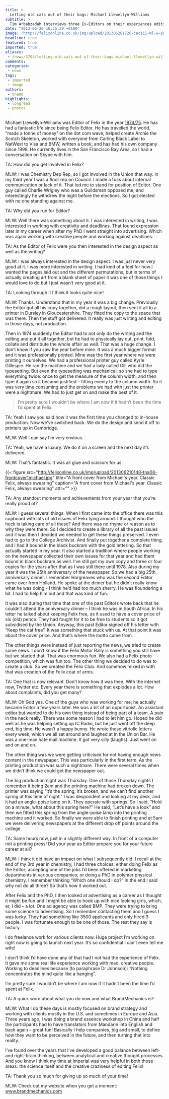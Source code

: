 ```yaml
---
title: >
  Letting old cats out of their bags: Michael Llewellyn-Williams
subtitle: >
  Tim Arbabzadah interviews three Ex-Editors on their experiences editing the newspaper (Part 1 of 3)
date: "2013-06-20 16:25:29 +0100"
image: "http://felixonline.co.uk/img/upload/201306201726-cac111-ml-w-portrait.jpg"
headline: true
featured: true
imported: true
aliases:
 - /news/3703/letting-old-cats-out-of-their-bags-michael-llewellyn-williams
comments:
categories:
 - news
tags:
 - imported
 - image
authors:
 - tna08
highlights:
 - longread
 - photos
---
```


Michael Llewellyn-Williams was Editor of Felix in the year [1974/75](http://felixonline.co.uk/issuearchive/year/1974/). He has had a fantastic life since being Felix Editor. He has travelled the world, “made a tonne of money” on the dot com wave, helped create Archie the Scotch Skeleton, worked with everyone from Carling Black Label to NatWest to Visa and BMW, written a book, and has had his own company since 1998. He currently lives in the San Francisco Bay Area, so I had a conversation on Skype with him.

TA: How did you get involved in Felix?

MLW: I was Chemistry Dep Rep, so I got involved in the Union that way. In my third year I was a floor rep on Council. I made a fuss about internal communication or lack of it. That led me to stand for position of Editor. One guy called Charlie Wrigley who was a Guildsman opposed me; and interestingly he withdrew the night before the elections. So I got elected with no one standing against me.

TA: Why did you run for Editor?

MLW: Well there was something about it. I was interested in writing, I was interested in working with creativity and deadlines. That found expression later in my career when after my PhD I went straight into advertising. Which was again working with creative people and working against deadlines.

TA: As the Editor of Felix were you then interested in the design aspect as well as the writing?

MLW: I was always interested in the design aspect. I was just never very good at it. I was more interested in writing. I had kind of a feel for how I wanted the pages laid out and the different permutations, but in terms of actually creating art from a blank sheet of paper it was one of those things I would love to do but I just wasn’t very good at it.

TA: Looking through it I think it looks quite nice!

MLW: Thanks. Understand that in my year it was a big change. Previously the Editor got all his copy together, did a rough layout, then sent it all to a printer in Dursley in Gloucestershire. They fitted the copy to the space that was there. Then the stuff got delivered. It really was just writing and editing in those days, not production.

Then in 1974 suddenly the Editor had to not only do the writing and the editing and put it all together, but he had to physically lay out, print, fold, collate and distribute the whole affair as well. That was a huge change. I don’t know if you saw the year before mine. It was a much bigger format and it was professionally printed. Mine was the first year where we were printing it ourselves. We had a professional printer guy called Kyrle Gillespie. He ran the machine and we had a lady called Gill who did the typesetting. But even the typesetting was mechanical, so she had to type everything twice: once to get the measure of the column width; and then type it again so it became justified – fitting evenly to the column width. So it was very time consuming and the problems we had with just the printer were a nightmare. We had to just get on and make the best of it.

> I’m pretty sure I wouldn’t be where I am now if it hadn’t been the time I’d spent at Felix.

TA: Yeah I saw you said how it was the first time you changed to in-house production. Now we’ve switched back. We do the design and send it off to printers up in Cambridge.

MLW: Well I can say I’m very envious.

TA: Yeah, we have a luxury. We do it on a screen and the next day it’s delivered.

MLW: That’s fantastic. It was all glue and scissors for us.

{{< figure src="http://felixonline.co.uk/img/upload/201306210148-tna08-frontcover1michael.jpg" title="A front cover from Michael's year. Classic Felix, always swearing" caption="A front cover from Michael's year. Classic Felix, always swearing" attr="" >}}

TA: Any standout moments and achievements from your year that you’re really proud of?

MLW: I guess several things. When I first came into the office there was this cupboard with lots of old issues of Felix lying around. I thought who the heck is taking care of all these? And there was no rhyme or reason as to why they were there. So I decided to create a library of all the past issues and it was then I decided we needed to get these things preserved. I even had to go to the College Archivist. And finally put together a complete thing, and I had it bound in the black buckram with the gold lettering. So that actually started in my year. It also started a tradition where people working on the newspaper collected their own issues for that year and had them bound in black buckram as well. I’ve still got my own copy and three or four copies for the years after that as I was still there until 1978.
 Also during my year it was the 25th anniversary of the newspaper. So we had a big 25th anniversary dinner. I remember Hargreaves who was the second Editor came over from Holland. He spoke at the dinner but he didn’t really know what he was doing - I think he’d had too much sherry. He was floundering a bit. I had to help him out and that was kind of fun.

It was also during that time that one of the past Editors wrote back that he couldn’t attend the anniversary dinner – I think he was in South Africa. In his letter he talked about keeping Felix free, as it used to have a cover price of six (old) pence. They had fought for it to be free to students so it got subsidised by the Union. Anyway, this past Editor signed off his letter with “Keep the cat free”. It was something that stuck with us. At that point it was about the cover price. And that’s where the motto came from.

The other things were instead of just reporting the news, we tried to create some news. I don’t know if the Felix Motor Rally is something you still have but we started that. That was enormous fun.
 We also had a Felix photo competition, which was fun too. The other thing we decided to do was to create a club. So we created the Felix Club. And somehow mixed in with that was creation of the Felix coat of arms.

TA: One that is now relevant. Don’t know how it was then. With the internet now, Twitter etc. Every year there is something that explodes a lot. How about complaints, did you get many?

MLW: Oh God yes. One of the guys who was working for me; he actually became Editor a few years later. He was a bit of an opportunist. An assistant editor but wanted to do his own thing instead of being part of a team. A pain in the neck really. There was some reason I had to let him go. Hoped he did well as he was helping setting up IC Radio, but he just went off the deep end, big time. He wasn’t a happy bunny. He wrote these vitriolic letters every week, which we all sat around and laughed at in the Union Bar. He was a one-man hate mail machine. It got very silly (laughs). Just went on and on and on.

The other thing was we were getting criticised for not having enough news content in the newspaper. This was particularly in the first term. As the printing production was such a nightmare. There were several times when we didn’t think we could get the newspaper out.

The big production night was Thursday. One of those Thursday nights I remember it being 2am and the printing machine had broken down. The printer was saying “it’s the spring, it’s broken, and we can’t find another spring at this time of night.” I was despondent and looking at my desk, and it had an angle-poise lamp on it. They operate with springs. So I said, “Hold on a minute, what about this spring here?” He said, “Let’s have a look” and then we fitted this spring from the angle-poise lamp into the printing machine and it worked. So finally we were able to finish printing and at 5am we were delivering newspapers at the different drop off points around the college.

TA: Same hours now, just in a slightly different way. In front of a computer not a printing press! Did your year as Editor prepare you for your future career at all?

MLW: I think it did have an impact on what I subsequently did. I recall at the end of my 3rd year in chemistry, I had three choices: either doing Felix as the Editor; accepting one of the jobs I’d been offered in marketing departments in various companies; or doing a PhD in polymer physical chemistry. I remember thinking “Which one should I do?” In the end I said why not do all three? So that’s how it worked out.

After Felix and the PhD, I then looked at advertising as a career as I thought it might be fun and I might be able to hook up with nice looking girls, which, er, I did – a lot. One ad agency was called BMP. They were trying to bring some science to advertising. So I remember contacting them and I guess I was lucky. They had something like 3500 applicants and only hired 3 people. I was fortunate enough to be one of those. The rest they say is history.

I do freelance work for various clients now. Huge project I’m working on right now is going to launch next year. It’s so confidential I can’t even tell me wife!

I don’t think I’d have done any of that had I not had the experience of Felix. It gave me some real life experience working with mad, creative people. Working to deadlines because (to paraphrase Dr Johnson): “Nothing concentrates the mind quite like a hanging”.

I’m pretty sure I wouldn’t be where I am now if it hadn’t been the time I’d spent at Felix.

TA: A quick word about what you do now and what BrandMechanics is?

MLW: What I do these days is mostly focused on brand strategy and working with clients mostly in the U.S. and sometimes in Europe and Asia. Three years ago, I was doing a brand essence workshop in China and half the participants had to have translators from Mandarin into English and back again – great fun! Basically I help companies, big and small, to define how they want to be perceived in the future, and then turning that into reality.

I’ve found over the years that I’ve developed a good balance between left- and right-brain thinking, between analytical and creative thought processes. And you know I think my time at Imperial was very helpful in both those areas: the science itself and the creative craziness of editing Felix!

TA: Thank you so much for giving up so much of your time!

MLW: Check out my website when you get a moment: [www.brandmechanics.com ](http://www.brandmechanics.com)
